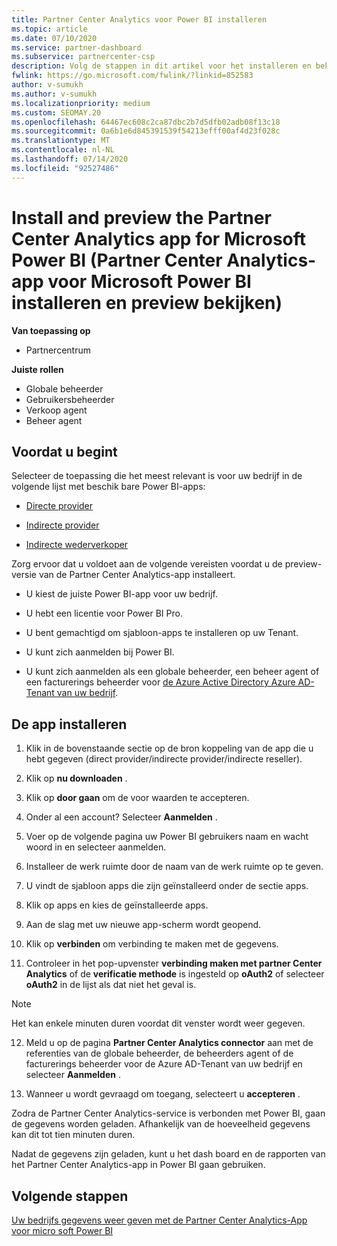 ```yaml
---
title: Partner Center Analytics voor Power BI installeren
ms.topic: article
ms.date: 07/10/2020
ms.service: partner-dashboard
ms.subservice: partnercenter-csp
description: Volg de stappen in dit artikel voor het installeren en bekijken van de Partner Center Analytics-App voor Power BI (voor rechtstreekse partners in CSP).
fwlink: https://go.microsoft.com/fwlink/?linkid=852583
author: v-sumukh
ms.author: v-sumukh
ms.localizationpriority: medium
ms.custom: SEOMAY.20
ms.openlocfilehash: 64467ec608c2ca87dbc2b7d5dfb02adb08f13c18
ms.sourcegitcommit: 0a6b1e6d845391539f54213efff00af4d23f028c
ms.translationtype: MT
ms.contentlocale: nl-NL
ms.lasthandoff: 07/14/2020
ms.locfileid: "92527486"
---
```

# <a name="install-and-preview-the-partner-center-analytics-app-for-microsoft-power-bi"></a>Install and preview the Partner Center Analytics app for Microsoft Power BI (Partner Center Analytics-app voor Microsoft Power BI installeren en preview bekijken)

**Van toepassing op**

- Partnercentrum

**Juiste rollen**
-   Globale beheerder
-   Gebruikersbeheerder
-   Verkoop agent
-   Beheer agent

## <a name="before-you-begin"></a>Voordat u begint

Selecteer de toepassing die het meest relevant is voor uw bedrijf in de volgende lijst met beschik bare Power BI-apps:
- [Directe provider](https://appsource.microsoft.com/product/power-bi/partnercenteranalytics.direct_provider_partner_analytics)

- [Indirecte provider](https://appsource.microsoft.com/product/power-bi/partnercenteranalytics.indirect_provider_partner_analytics)

- [Indirecte wederverkoper](https://appsource.microsoft.com/product/power-bi/partnercenteranalytics.indirect_reseller_partner_analytics)

Zorg ervoor dat u voldoet aan de volgende vereisten voordat u de preview-versie van de Partner Center Analytics-app installeert.

- U kiest de juiste Power BI-app voor uw bedrijf.

- U hebt een licentie voor Power BI Pro.

- U bent gemachtigd om sjabloon-apps te installeren op uw Tenant.

- U kunt zich aanmelden bij Power BI.

- U kunt zich aanmelden als een globale beheerder, een beheer agent of een facturerings beheerder voor [de Azure Active Directory Azure AD-Tenant van uw bedrijf](azure-active-directory-tenants-and-partner-center.md).

## <a name="to-install-the-app"></a>De app installeren

1. Klik in de bovenstaande sectie op de bron koppeling van de app die u hebt gegeven (direct provider/indirecte provider/indirecte reseller).

2. Klik op **nu downloaden** . 

3. Klik op **door gaan** om de voor waarden te accepteren.

4. Onder al een account? Selecteer **Aanmelden** .

5. Voer op de volgende pagina uw Power BI gebruikers naam en wacht woord in en selecteer aanmelden.

6. Installeer de werk ruimte door de naam van de werk ruimte op te geven.

7. U vindt de sjabloon apps die zijn geïnstalleerd onder de sectie apps.

8. Klik op apps en kies de geïnstalleerde apps.

9. Aan de slag met uw nieuwe app-scherm wordt geopend.

10. Klik op **verbinden** om verbinding te maken met de gegevens.

11. Controleer in het pop-upvenster **verbinding maken met partner Center Analytics** of de **verificatie methode** is ingesteld op **oAuth2** of selecteer **oAuth2** in de lijst als dat niet het geval is. 

> [!NOTE]  
>  Het kan enkele minuten duren voordat dit venster wordt weer gegeven.

12. Meld u op de pagina **Partner Center Analytics connector** aan met de referenties van de globale beheerder, de beheerders agent of de facturerings beheerder voor de Azure AD-Tenant van uw bedrijf en selecteer **Aanmelden** .
 
13. Wanneer u wordt gevraagd om toegang, selecteert u **accepteren** . 

Zodra de Partner Center Analytics-service is verbonden met Power BI, gaan de gegevens worden geladen. Afhankelijk van de hoeveelheid gegevens kan dit tot tien minuten duren. 

Nadat de gegevens zijn geladen, kunt u het dash board en de rapporten van het Partner Center Analytics-app in Power BI gaan gebruiken.

## <a name="next-steps"></a>Volgende stappen

[Uw bedrijfs gegevens weer geven met de Partner Center Analytics-App voor micro soft Power BI](power-bi-app-for-direct-partners-use.md)
